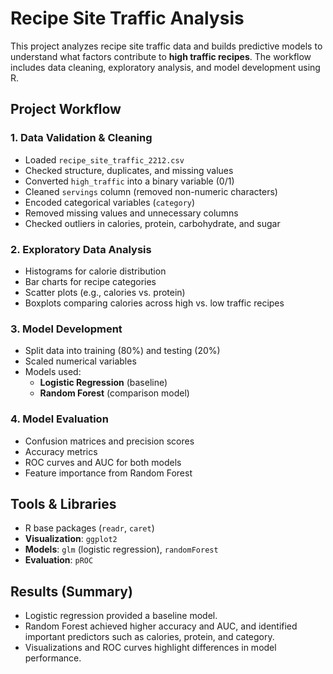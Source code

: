 # Recipe Site Traffic Analysis

This project analyzes recipe site traffic data and builds predictive models to understand what factors contribute to **high traffic recipes**. The workflow includes data cleaning, exploratory analysis, and model development using R.

## Project Workflow

### 1. Data Validation & Cleaning
- Loaded `recipe_site_traffic_2212.csv`
- Checked structure, duplicates, and missing values
- Converted `high_traffic` into a binary variable (0/1)
- Cleaned `servings` column (removed non-numeric characters)
- Encoded categorical variables (`category`)
- Removed missing values and unnecessary columns
- Checked outliers in calories, protein, carbohydrate, and sugar

### 2. Exploratory Data Analysis
- Histograms for calorie distribution
- Bar charts for recipe categories
- Scatter plots (e.g., calories vs. protein)
- Boxplots comparing calories across high vs. low traffic recipes

### 3. Model Development
- Split data into training (80%) and testing (20%)
- Scaled numerical variables
- Models used:
  - **Logistic Regression** (baseline)
  - **Random Forest** (comparison model)

### 4. Model Evaluation
- Confusion matrices and precision scores
- Accuracy metrics
- ROC curves and AUC for both models
- Feature importance from Random Forest

## Tools & Libraries
- R base packages (`readr`, `caret`)
- **Visualization**: `ggplot2`
- **Models**: `glm` (logistic regression), `randomForest`
- **Evaluation**: `pROC`

## Results (Summary)
- Logistic regression provided a baseline model.
- Random Forest achieved higher accuracy and AUC, and identified important predictors such as calories, protein, and category.
- Visualizations and ROC curves highlight differences in model performance.
